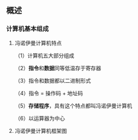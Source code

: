 
## 概述

### 计算机基本组成

1. 冯诺伊曼计算机特点

   （1）计算机五大部分组成
   
   （2）**指令**和**数据**同等低温存于寄存器
   
   （3）指令和数据都以二进制形式
   
   （4）指令 = 操作码 + 地址码
   
   （5）**存储程序**，具有这个特点都叫冯诺伊曼计算机
   
   （6）以运算器为中心
   
2. 冯诺伊曼计算机框架图

 
 
      
